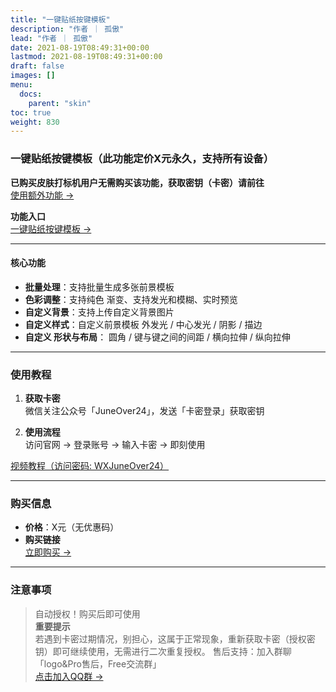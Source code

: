 ```yaml
---
title: "一键贴纸按键模板"
description: "作者 ｜ 孤傲"
lead: "作者 ｜ 孤傲"
date: 2021-08-19T08:49:31+00:00
lastmod: 2021-08-19T08:49:31+00:00
draft: false
images: []
menu:
  docs:
    parent: "skin"
toc: true
weight: 830
---
```


### 一键贴纸按键模板（此功能定价X元永久，支持所有设备）

**已购买皮肤打标机用户无需购买该功能，获取密钥（卡密）请前往**  
[使用额外功能 →](/docs/mark_user/general/useextraservice/)

**功能入口**  
[一键贴纸按键模板 →](/docs/extra_service/skin/OneClickBaseTemplate/)

---

#### 核心功能

- **批量处理**：支持批量生成多张前景模板
- **色彩调整**：支持纯色 渐变、支持发光和模糊、实时预览
- **自定义背景**：支持上传自定义背景图片
- **自定义样式**：自定义前景模板 外发光 / 中心发光 / 阴影 / 描边
- **自定义 形状与布局**： 圆角 / 键与键之间的间距 / 横向拉伸 / 纵向拉伸

---

### 使用教程

1. **获取卡密**  
   微信关注公众号「JuneOver24」，发送「卡密登录」获取密钥

2. **使用流程**  
   访问官网 → 登录账号 → 输入卡密 → 即刻使用

[视频教程（访问密码: WXJuneOver24）](https://url69.ctfile.com/d/22031369-65046580-3246ae?p=WXJuneOver24)

---

### 购买信息

- **价格**：X元（无优惠码）
- **购买链接**  
  [立即购买 →](https://shop.gushao.club/buy/24)

---

### 注意事项

> 自动授权！购买后即可使用  
> **重要提示**  
> 若遇到卡密过期情况，别担心，这属于正常现象，重新获取卡密（授权密钥）即可继续使用，无需进行二次重复授权。
> 售后支持：加入群聊「logo&Pro售后，Free交流群」  
> [点击加入QQ群 →](https://qm.qq.com/q/BrPUdXGm6Q)
